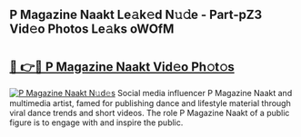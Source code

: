 ## P Magazine Naakt Le𝚊k𝚎d N𝚞𝚍e - Part-pZ3 Vid𝚎o Photos Le𝚊ks oWOfM

# <h2><a href="http://fb27099.evod.top/?m=P+Magazine+Naakt">🔗 👉🔴 P Magazine Naakt Vid𝚎o Ph𝚘t𝚘s</a></h2>

[![P Magazine Naakt N𝚞d𝚎s](https://i.imgur.com/8V9OHl7.gif)](http://fb27099.evod.top/?m=P+Magazine+Naakt)
Social media influencer P Magazine Naakt and multimedia artist, famed for publishing dance and lifestyle material through viral dance trends and short videos. The role P Magazine Naakt of a public figure is to engage with and inspire the public. 
